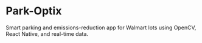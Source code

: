 # Park-Optix
Smart parking and emissions-reduction app for Walmart lots using OpenCV, React Native, and real-time data.
